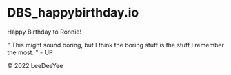 # DBS_happybirthday.io

Happy Birthday to Ronnie!

" This might sound boring, but I think the boring stuff is the stuff I remember the most. " - UP

© 2022 LeeDeeYee
